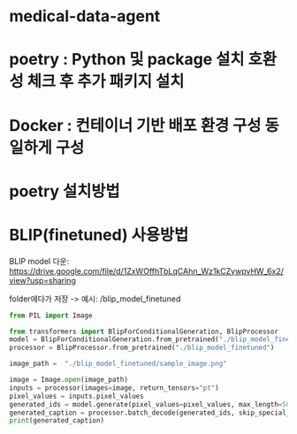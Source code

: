 # medical-data-agent

# poetry : Python 및 package 설치 호환성 체크 후 추가 패키지 설치
# Docker : 컨테이너 기반 배포 환경 구성 동일하게 구성

# poetry 설치방법

# BLIP(finetuned) 사용방법
BLIP model 다운: https://drive.google.com/file/d/1ZxWOffhTbLqCAhn_Wz1kCZywpvHW_6x2/view?usp=sharing

folder에다가 저장 -> 예시: /blip_model_finetuned
```python
from PIL import Image

from transformers import BlipForConditionalGeneration, BlipProcessor
model = BlipForConditionalGeneration.from_pretrained("./blip_model_finetuned")
processor = BlipProcessor.from_pretrained("./blip_model_finetuned")

image_path =  "./blip_model_finetuned/sample_image.png"

image = Image.open(image_path)
inputs = processor(images=image, return_tensors="pt")
pixel_values = inputs.pixel_values
generated_ids = model.generate(pixel_values=pixel_values, max_length=50)
generated_caption = processor.batch_decode(generated_ids, skip_special_tokens=True)[0]
print(generated_caption)
